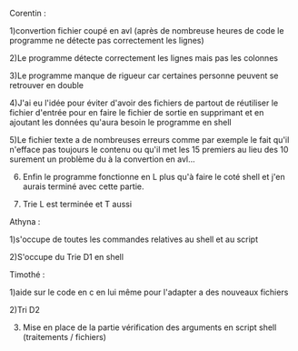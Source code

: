 Corentin : 

1)convertion fichier coupé en avl (après de nombreuse heures de code le programme ne détecte pas correctement les lignes)

2)Le programme détecte correctement les lignes mais pas les colonnes

3)Le programme manque de rigueur car certaines personne peuvent se retrouver en double

4)J'ai eu l'idée pour éviter d'avoir des fichiers de partout de réutiliser le fichier d'entrée pour en faire le fichier de sortie en supprimant et en ajoutant les données qu'aura besoin le programme en shell

5)Le fichier texte a de nombreuses erreurs comme par exemple le fait qu'il n'efface pas toujours le contenu ou qu'il met les 15 premiers au lieu des 10 surement un problème du à la convertion en avl...

6) Enfin le programme fonctionne en L plus qu'à faire le coté shell et j'en aurais terminé avec cette partie.

7) Trie L est terminée et T aussi

Athyna : 

1)s'occupe de toutes les commandes relatives au shell et au script

2)S'occupe du Trie D1 en shell


Timothé : 

1)aide sur le code en c en lui même pour l'adapter a des nouveaux fichiers

2)Tri D2

3) Mise en place de la partie vérification des arguments en script shell (traitements / fichiers)
